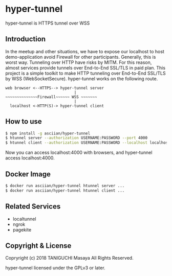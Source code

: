 # hyper-tunnel

hyper-tunnel is HTTPS tunnel over WSS

## Introduction

In the meetup and other situations, we have to expose our localhost to host demo-application avoid Firewall for other participants. Generally, this is worst way. Tunneling over HTTP have risks by MITM. For this reason, almost services provide tunnels over End-to-End SSL/TLS in paid plan. This project is a simple toolkit to make HTTP tunneling over End-to-End SSL/TLS by WSS (WebSocketSecure). hyper-tunnel works on the following route.

```
web browser <--HTTPS--> hyper-tunnel server
                              |
~~~~~~~~~~~~~~Firewall~~~~~~ WSS ~~~~~~~
                              |
  localhost <-HTTP(S)-> hyper-tunnel client
```

## How to use

```sh
$ npm install -g asciian/hyper-tunnel
$ htunnel server --authorization USERNAME:PASSWORD --port 4000
$ htunnel client --authorization USERNAME:PASSWORD --localhost localhost:8000 --remotehost localhost:4000
```

Now you can access localhost:4000 with browsers, and hyper-tunnel access localhost:4000. 

## Docker Image

```sh
$ docker run asciian/hyper-tunnel htunnel server ...
$ docker run asciian/hyper-tunnel htunnel client ...
```

## Related Services

- localtunnel
- ngrok
- pagekite

## Copyright & License

Copryright (c) 2018 TANIGUCHI Masaya All Rights Reserved.

hyper-tunnel licensed under the GPLv3 or later.
